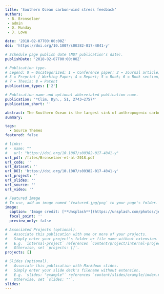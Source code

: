 ```yaml
---
title: 'Southern Ocean carbon-wind stress feedback'
authors:
 - B. Bronselaer 
 - admin
 - D. Munday
 - J. Lowe

date: '2018-02-07T00:00:00Z'
doi: 'https://doi.org/10.1007/s00382-017-4041-y'

# Schedule page publish date (NOT publication's date).
publishDate: '2018-02-07T00:00:00Z'

# Publication type.
# Legend: 0 = Uncategorized; 1 = Conference paper; 2 = Journal article;
# 3 = Preprint / Working Paper; 4 = Report; 5 = Book; 6 = Book section;
# 7 = Thesis; 8 = Patent
publication_types: ['2']

# Publication name and optional abbreviated publication name.
publication: '*Clim. Dyn., 51, 2743–2757*'
publication_short: ''

abstract: The Southern Ocean is the largest sink of anthropogenic carbon in the present-day climate. Here, Southern Ocean 𝑝CO2 and its dependence on wind forcing are investigated using an equilibrium mixed layer carbon budget. This budget is used to derive an expression for Southern Ocean 𝑝CO2 sensitivity to wind stress. Southern Ocean 𝑝CO2 is found to vary as the square root of area-mean wind stress, arising from the dominance of vertical mixing over other processes such as lateral Ekman transport. The expression for p\hbox {CO}_{2} is validated using idealised coarse-resolution ocean numerical experiments. Additionally, we show that increased (decreased) stratification through surface warming reduces (increases) the sensitivity of the Southern Ocean 𝑝CO2 to wind stress. The scaling is then used to estimate the wind-stress induced changes of atmospheric 𝑝CO2 in CMIP5 models using only a handful of parameters. The scaling is further used to model the anthropogenic carbon sink, showing a long-term reversal of the Southern Ocean sink for large wind stress strength.
summary: 

tags:
  - Source Themes
featured: false

# links:
# - name: ""
#   url: "https://doi.org/10.1007/s00382-017-4041-y"
url_pdf: /files/Bronselaer-et-al-2018.pdf
url_code: ''
url_dataset: ''
url_DOI: 'https://doi.org/10.1007/s00382-017-4041-y'
url_project: ''
url_slides: ''
url_source: ''
url_video: ''

# Featured image
# To use, add an image named `featured.jpg/png` to your page's folder.
image:
  caption: 'Image credit: [**Unsplash**](https://unsplash.com/photos/jdD8gXaTZsc)'
  focal_point: ''
  preview_only: false

# Associated Projects (optional).
#   Associate this publication with one or more of your projects.
#   Simply enter your project's folder or file name without extension.
#   E.g. `internal-project` references `content/project/internal-project/index.md`.
#   Otherwise, set `projects: []`.
projects: []

# Slides (optional).
#   Associate this publication with Markdown slides.
#   Simply enter your slide deck's filename without extension.
#   E.g. `slides: "example"` references `content/slides/example/index.md`.
#   Otherwise, set `slides: ""`.
slides:
---
```

